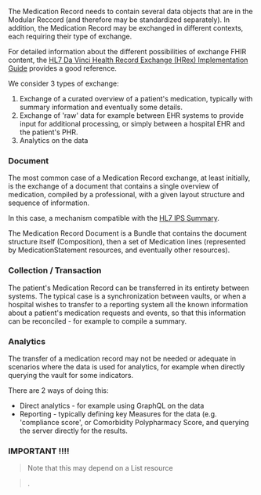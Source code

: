   
The Medication Record needs to contain several data objects that are in the Modular Reccord (and therefore may be standardized separately). In addition, the Medication Record may be exchanged in different contexts, each requiring their type of exchange.

For detailed information about the different possibilities of exchange FHIR content, the [HL7 Da Vinci Health Record Exchange (HRex) Implementation Guide](https://build.fhir.org/ig/HL7/davinci-ehrx/exchanging.html) provides a good reference.

We consider 3 types of exchange:
1. Exchange of a curated overview of a patient's medication, typically with summary information and eventually some details.  
2. Exchange of 'raw' data for example between EHR systems to provide input for additional processing, or simply between a hospital EHR and the patient's PHR.  
3. Analytics on the data  



### Document
The most common case of a Medication Record exchange, at least initially, is the exchange of a document that contains a single overview of medication, compiled by a professional, with a given layout structure and sequence of information.  

In this case, a mechanism compatible with the [HL7 IPS Summary](http://hl7.org/fhir/uv/ips/StructureDefinition-Composition-uv-ips.html).  

The Medication Record Document is a Bundle that contains the document structure itself (Composition), then a set of Medication lines (represented by MedicationStatement resources, and eventually other resources).



### Collection / Transaction
The patient's Medication Record can be transferred in its entirety between systems. The typical case is a synchronization between vaults, or when a hospital wishes to transfer to a reporting system all the known information about a patient's medication requests and events, so that this information can be reconciled - for example to compile a summary.



### Analytics
The transfer of a medication record may not be needed or adequate in scenarios where the data is used for analytics, for example when directly querying the vault for some indicators.  

There are 2 ways of doing this:  
* Direct analytics - for example using GraphQL on the data
* Reporting - typically defining key Measures for the data (e.g. 'compliance score', or Comorbidity Polypharmacy Score, and querying the server directly for the results.





### IMPORTANT !!!!
> Note that this may depend on a List resource  

> .




